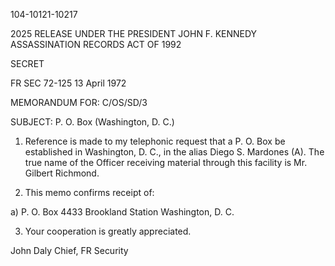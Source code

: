 104-10121-10217

2025 RELEASE UNDER THE PRESIDENT JOHN F. KENNEDY ASSASSINATION RECORDS ACT OF 1992

SECRET

FR SEC 72-125
13 April 1972

MEMORANDUM FOR: C/OS/SD/3

SUBJECT: P. O. Box (Washington, D. C.)

1. Reference is made to my telephonic request that a P. O. Box be established in Washington, D. C., in the alias Diego S. Mardones (A). The true name of the Officer receiving material through this facility is Mr. Gilbert Richmond.

2. This memo confirms receipt of:

a) P. O. Box 4433
Brookland Station
Washington, D. C.

3. Your cooperation is greatly appreciated.

John Daly
Chief, FR Security
